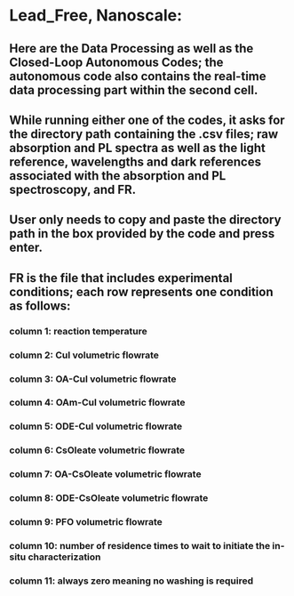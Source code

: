 # Lead_Free, Nanoscale:
## Here are the Data Processing as well as the Closed-Loop Autonomous Codes; the autonomous code also contains the real-time data processing part within the second cell.
## While running either one of the codes, it asks for the directory path containing the .csv files; raw absorption and PL spectra as well as the light reference, wavelengths and dark references associated with the absorption and PL spectroscopy, and FR.
## User only needs to copy and paste the directory path in the box provided by the code and press enter.
## FR is the file that includes experimental conditions; each row represents one condition as follows:
### column 1: reaction temperature
### column 2: CuI volumetric flowrate
### column 3: OA-CuI volumetric flowrate
### column 4: OAm-CuI volumetric flowrate
### column 5: ODE-CuI volumetric flowrate
### column 6: CsOleate volumetric flowrate
### column 7: OA-CsOleate volumetric flowrate
### column 8: ODE-CsOleate volumetric flowrate
### column 9: PFO volumetric flowrate
### column 10: number of residence times to wait to initiate the in-situ characterization 
### column 11: always zero meaning no washing is required
